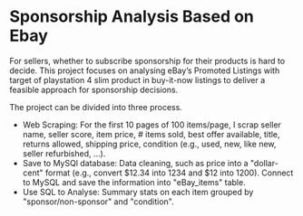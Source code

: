 # Sponsorship Analysis Based on Ebay

For sellers, whether to subscribe sponsorship for their products is hard to decide. This project focuses on analysing eBay’s Promoted Listings with target of playstation 4 slim product in buy-it-now listings to deliver a feasible approach for sponsorship decisions.

The project can be divided into three process.
- Web Scraping: For the first 10 pages of 100 items/page, I scrap seller name, seller score, item price, # items sold, best offer available, title, returns allowed, shipping price, condition (e.g., used, new, like new, seller refurbished, ...).
- Save to MySQl database: Data cleaning, such as price into a "dollar-cent" format (e.g., convert $12.34 into 1234 and $12 into 1200). Connect to MySQL and save the information into "eBay_items" table.
- Use SQL to Analyse: Summary stats on each item grouped by "sponsor/non-sponsor" and "condition".


